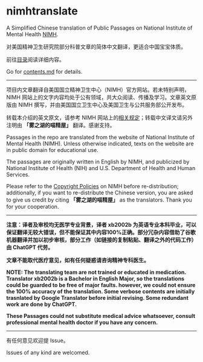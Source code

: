 # nimhtranslate
A Simplified Chinese translation of Public Passages on National Institute of Mental Health [NIMH](https://www.nimh.nih.gov). 

对美国精神卫生研究院部分科普文章的简体中文翻译，更适合中国宝宝体质。

前往[目录](/contents.md)阅读详细内容。

Go for [contents.md](/contents.md) for details.

----

项目内文章翻译自美国国立精神卫生中心（NIMH）官方网站。若未特别声明，NIMH 网站上的文字内容均处于公有领域，共大众阅读、传播及学习。文章英文原版由 NIMH 撰写，并由美国国立卫生中心及美国卫生与公共服务部公开发布。

转载本介绍的英文原文，请参考 NIMH 网站上的[相关规定](https://www.nimh.nih.gov/site-info/policies#part_2718)；转载中文译文请另外注明由 **「雾之湖的喵精屋」** 翻译。感谢支持。

Passages in the repo are translated from the website of National Institute of Mental Health (NIMH). Unless otherwise indicated, texts on the website are in public domain for educational use.

The passages are originally written in English by NIMH, and publicized by National Institute of Health (NIH) and U.S. Department of Health and Human Services.

Please refer to the [Copyright Policies](https://www.nimh.nih.gov/site-info/policies#part_2718) on NIMH before re-distribution; additionally, if you want to re-distribute the Chinese version, you are asked to give us credit by citing **「雾之湖的喵精屋」** as the translators. Thank you for your cooperation.

----

**注意：译者及审校均无医学专业背景，译者 xb2002b 为英语专业本科毕业，可以保证翻译无较大错误，但不能保证其中内容100%正确。部分冗杂内容借助了谷歌机器翻译并加以初步审核，部分工作（如链接的复制粘贴、翻译之外的代码工作）由 ChatGPT 代劳。**

**文章不能取代医疗意见，如有任何疑惑请咨询精神专科医生。**

**NOTE: The translating team are not trained or educated in medication. Translator xb2002b is a Bachelor in English Major, so the translations could be guarded to be free of major faults. however, we could not ensure the 100% accuracy of the translation. Some verbose contents are initially trasnlated by Google Translator before initial revising. Some redundant work are done by ChatGPT.**

**These Passages could not substitute medical advice whatsoever, consult professional mental health doctor if you have any concern.**

----

有任何意见欢迎提 Issue。

Issues of any kind are welcomed.
